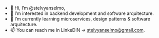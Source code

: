 - 👋 Hi, I’m @stelvyanselmo,
- 👀 I’m interested in backend development and software arquitecture.
- 🌱 I’m currently learning microservices, design patterns & software arquitecture.
- 📫 You can reach me in LinkeDIN -> stelvyanselmo@gmail.com.

<!---
stelvyanselmo/stelvyanselmo is a ✨ special ✨ repository because its `README.md` (this file) appears on your GitHub profile.
You can click the Preview link to take a look at your changes.
--->
